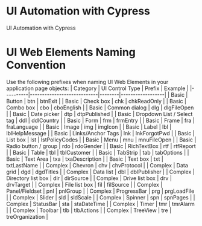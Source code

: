 # UI Automation with Cypress

UI Automation with Cypress

# UI Web Elements Naming Convention

Use the following prefixes when naming UI Web Elements in your application page objects:
| Category | UI Control Type | Prefix | Example |
|----------|----------------------------|--------|------------------|
| Basic | Button | btn | btnExit |
| Basic | Check box | chk | chkReadOnly |
| Basic | Combo box | cbo | cboEnglish |
| Basic | Common dialog | dlg | dlgFileOpen |
| Basic | Date picker | dtp | dtpPublished |
| Basic | Dropdown List / Select tag | ddl | ddlCountry |
| Basic | Form | frm | frmEntry |
| Basic | Frame | fra | fraLanguage |
| Basic | Image | img | imgIcon |
| Basic | Label | lbl | lblHelpMessage |
| Basic | Links/Anchor Tags | lnk | lnkForgotPwd |
| Basic | List box | lst | lstPolicyCodes |
| Basic | Menu | mnu | mnuFileOpen |
| Basic | Radio button / group | rdo | rdoGender |
| Basic | RichTextBox | rtf | rtfReport |
| Basic | Table | tbl | tblCustomer |
| Basic | TabStrip | tab | tabOptions |
| Basic | Text Area | txa | txaDescription |
| Basic | Text box | txt | txtLastName |
| Complex | Chevron | chv | chvProtocol |
| Complex | Data grid | dgd | dgdTitles |
| Complex | Data list | dbl | dblPublisher |
| Complex | Directory list box | dir | dirSource |
| Complex | Drive list box | drv | drvTarget |
| Complex | File list box | fil | filSource |
| Complex | Panel/Fieldset | pnl | pnlGroup |
| Complex | ProgressBar | prg | prgLoadFile |
| Complex | Slider | sld | sldScale |
| Complex | Spinner | spn | spnPages |
| Complex | StatusBar | sta | staDateTime |
| Complex | Timer | tmr | tmrAlarm |
| Complex | Toolbar | tlb | tlbActions |
| Complex | TreeView | tre | treOrganization |
